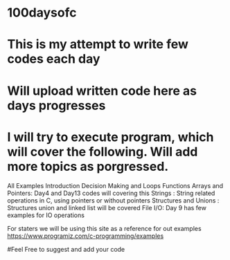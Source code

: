# 100daysofc
# This is my attempt to write few codes each day
# Will upload written code here as days progresses

# I will try to execute program, which will cover the following. Will add more topics as porgressed.

All Examples
Introduction
Decision Making and Loops
Functions
Arrays and Pointers: Day4 and Day13 codes will covering this 
Strings :  String related operations in C, using pointers or without pointers
Structures and Unions : Structures union and linked list will be covered
File I/O: Day 9 has few examples for IO operations

For staters we will be using this site as  a reference for out examples
https://www.programiz.com/c-programming/examples

#Feel Free to suggest and add your code
